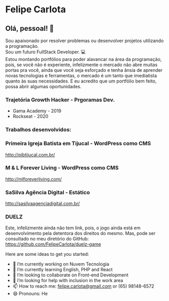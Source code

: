 # Felipe Carlota

## Olá, pessoal! :wave:

Sou apaixonado por resolver problemas ou desenvolver projetos utilizando a programação.
<br/>Sou um futuro FullStack Developer. :computer:
<br/>Estou montando portfólios para poder alavancar na área da programação, pois, se você não é experiente, infelizmente o mercado não abre muitas portas pra você, ainda que você seja esforçado e tenha ânsia de aprender novas tecnologias e ferramentas, o mercado é um tanto que imediatista quanto às suas necessidades. E eu acredito que um portfólio bem feito, possa abrir algumas oportunidades.

### Trajetória Growth Hacker - Prgoramas Dev.

- Gama Academy - 2019
- Rockseat - 2020

### Trabalhos desenvolvidos:

### Primeira Igreja Batista em Tijucal - WordPress como CMS
http://pibtijucal.com.br/

### M & L Forever Living - WordPress como CMS
http://mlforeverliving.com/

### SaSilva Agência Digital - Estático
http://sasilvaagenciadigital.com.br/

### DUELZ
Este, infelizmente ainda não tem link, pois, o jogo ainda está em desenvolvimento pela detentora dos direitos do mesmo.
Mas, pode ser consultado no meu diretório do GitHub:
https://github.com/FelipeCarlota/duelz-game

<!--
**FelipeCarlota/FelipeCarlota** is a ✨ _special_ ✨ repository because its `README.md` (this file) appears on your GitHub profile.
-->
Here are some ideas to get you started:

- 🔭 I’m currently working on Nuvem Tecnologia
- 🌱 I’m currently learning English, PHP and React
- 👯 I’m looking to collaborate on Front-end Development
- 🤔 I’m looking for help with inclusion in the work area
- 📫 How to reach me: felipe.carlota@gmail.com or (65) 98148-6572
- 😄 Pronouns: He

